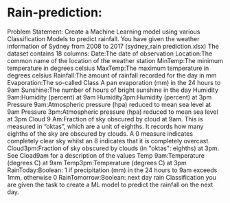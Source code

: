 # Rain-prediction: 
Problem Statement: Create a Machine Learning model using various Classification Models to predict rainfall.
You have given the weather information of Sydney from 2008 to 2017 (sydney_rain prediction.xlsx)
The dataset contains 18 columns:
Date:The date of observation
Location:The common name of the location of the weather station
MinTemp:The minimum temperature in degrees celsius
MaxTemp:The maximum temperature in degrees celsius
Rainfall:The amount of rainfall recorded for the day in mm
Evaporation:The so-called Class A pan evaporation (mm) in the 24 hours to 9am
Sunshine:The number of hours of bright sunshine in the day
Humidity 9am:Humidity (percent) at 9am
Humidity3pm:Humidity (percent) at 3pm
Pressure 9am:Atmospheric pressure (hpa) reduced to mean sea level at 9am
Pressure 3pm:Atmospheric pressure (hpa) reduced to mean sea level at 3pm
Cloud 9 Am:Fraction of sky obscured by cloud at 9am. This is measured in “oktas”, which are a unit of eighths. It records how many eighths of the sky are obscured by clouds. A 0 measure indicates completely clear sky whilst an 8 indicates that it is completely overcast.
Cloud3pm:Fraction of sky obscured by clouds (in "oktas": eighths) at 3pm. See Cload9am for a description of the values
Temp 9am:Temperature (degrees C) at 9am
Temp3pm:Temperature (degrees C) at 3pm
RainToday:Boolean: 1 if precipitation (mm) in the 24 hours to 9am exceeds 1mm, otherwise 0
RainTomorrow:Boolean: next day rain Classification
you are given the task to create a ML model to predict the rainfall on the next day.
